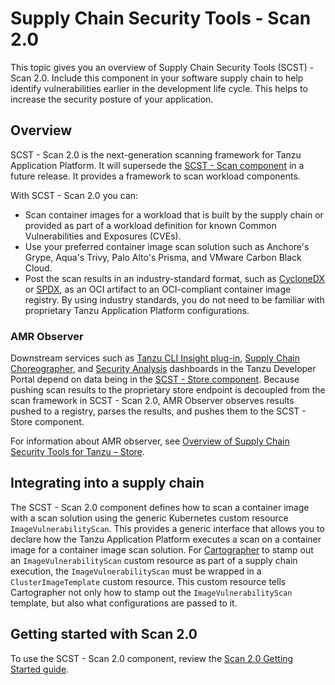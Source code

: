 # Supply Chain Security Tools - Scan 2.0

This topic gives you an overview of Supply Chain Security Tools (SCST) - Scan
2.0. Include this component in your software supply chain to help identify
vulnerabilities earlier in the development life cycle. This helps to increase the security
posture of your application.

## <a id="overview"></a>Overview

SCST - Scan 2.0 is the next-generation scanning framework for Tanzu
Application Platform. It will supersede the [SCST - Scan
component](overview.hbs.md) in a future release. It  provides a framework to scan
workload components.

With SCST - Scan 2.0 you can:

- Scan container images for a workload that is built by the supply chain or provided
as part of a workload definition for known Common Vulnerabilities and Exposures (CVEs).
- Use your preferred container image scan solution such as Anchore's
Grype, Aqua's Trivy, Palo Alto's Prisma, and VMware Carbon Black Cloud.
- Post the scan results in an industry-standard format, such
as [CycloneDX](https://cyclonedx.org/) or [SPDX](https://spdx.dev/), as an
OCI artifact to an OCI-compliant container image registry.
By using industry standards, you do not need to be familiar with proprietary
Tanzu Application Platform configurations.

### AMR Observer

Downstream services such as 
[Tanzu CLI Insight plug-in](../cli-plugins/insight/cli-overview.hbs.md),
[Supply Chain Choreographer](../tap-gui/plugins/scc-tap-gui.hbs.md), and
[Security Analysis](../tap-gui/plugins/sa-tap-gui.hbs.md) dashboards in the
Tanzu Developer Portal depend on data being in
the [SCST - Store component](../scst-store/overview.hbs.md). Because pushing scan
results to the proprietary store endpoint is decoupled from the scan framework
in SCST - Scan 2.0, AMR Observer observes results
pushed to a registry, parses the results, and pushes them to the SCST - Store component.

For information about AMR observer, see [Overview of Supply Chain Security Tools for Tanzu – Store](../scst-store/overview.hbs.md).

## <a id="supply-chain-usage"></a>Integrating into a supply chain

The SCST - Scan 2.0 component defines how to scan a container image with a scan
solution using the generic Kubernetes custom resource `ImageVulnerabilityScan`.
This provides a generic interface that allows you to declare how the Tanzu
Application Platform executes a scan on a container image for a container
image scan solution.
For [Cartographer](../scc/about.hbs.md) to stamp out an `ImageVulnerabilityScan`
custom resource as part of a supply chain execution, the `ImageVulnerabilityScan` must be
wrapped in a `ClusterImageTemplate` custom resource. This custom resource tells Cartographer not
only how to stamp out the `ImageVulnerabilityScan` template, but also what configurations
are passed to it.

## <a id="getting-started"></a>Getting started with Scan 2.0

To use the SCST - Scan 2.0 component, review the [Scan 2.0 Getting Started guide](getting-started.hbs.md).

